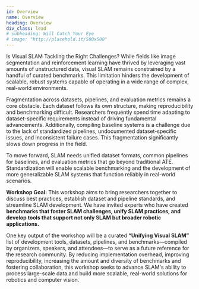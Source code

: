 ```yaml
---
id: Overview
name: Overview
heading: Overview
div_class: lead
# subheading: Will Catch Your Eye
# image: "http://placehold.it/500x500"
---
```


</b>Is Visual SLAM Tackling the Right Challenges?</b> While fields like image segmentation and reinforcement learning have thrived by leveraging vast amounts of unstructured data, visual SLAM remains constrained by a handful of curated benchmarks. This limitation hinders the development of scalable, robust systems capable of operating in a wide range of complex, real-world environments. 

Fragmentation across datasets, pipelines, and evaluation metrics remains a core obstacle. Each dataset follows its own structure, making reproducibility and benchmarking difficult. Researchers frequently spend time adapting to dataset-specific requirements instead of driving fundamental advancements. Additionally, compiling baseline systems is a challenge due to the lack of standardized pipelines, undocumented dataset-specific issues, and inconsistent failure cases. This fragmentation significantly slows down progress in the field.

To move forward, SLAM needs unified dataset formats, common pipelines for baselines, and evaluation metrics that go beyond traditional ATE. Standardization will enable scalable benchmarking and the development of more generalizable SLAM systems that function reliably in real-world scenarios.

<b>Workshop Goal:</b> This workshop aims to bring researchers together to discuss best practices, establish dataset and pipeline standards, and streamline SLAM development. We have invited experts who have created <b>benchmarks that foster SLAM challenges, unify SLAM practices, and develop tools that support not only SLAM but broader robotic applications.</b> 

One key output of the workshop will be a curated <b>“Unifying Visual SLAM”</b> list of development tools, datasets, pipelines, and benchmarks—compiled by organizers, speakers, and attendees—to serve as a future reference for the research community. By reducing implementation overhead, improving reproducibility, increasing the amount and diversity of benchmarks and fostering collaboration, this workshop seeks to advance SLAM's ability to process large-scale data and build more scalable, real-world solutions for robotics and computer vision.
        
